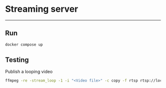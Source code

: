 # Streaming server
---
## Run
```sh
docker compose up
```

## Testing

Publish a looping video
```sh
ffmpeg -re -stream_loop -1 -i "<Video file>" -c copy -f rtsp rtsp://localhost:8554/mystream
```